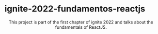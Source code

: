 # ignite-2022-fundamentos-reactjs
<p align="center">This project is part of the first chapter of ignite 2022 and talks about the fundamentals of ReactJS.</p>
